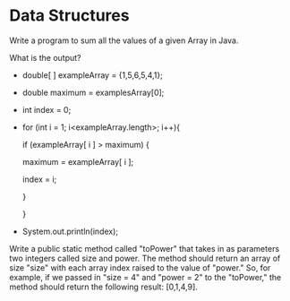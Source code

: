 # Data Structures
Write a program to sum all the values of a given Array in Java.

What is the output?
* double[ ] exampleArray = {1,5,6,5,4,1};

* double maximum = examplesArray[0];

* int index = 0;

* for (int i = 1; i<exampleArray.length>; i++){

    if (exampleArray[ i ] > maximum) {

     maximum = exampleArray[ i ];

     index = i;

    }

  }

* System.out.println(index);

Write a public static method called "toPower" that takes in as parameters two integers called size and power. The method should return an array of size "size" with each array index raised to the value of "power." So, for example, if we passed in "size = 4" and "power = 2" to the "toPower," the method should return the following result: [0,1,4,9].
